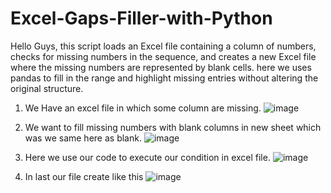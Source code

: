 # Excel-Gaps-Filler-with-Python
Hello Guys, this script loads an Excel file containing a column of numbers, checks for missing numbers in the sequence, and creates a new Excel file where the missing numbers are represented by blank cells. here we uses pandas to fill in the range and highlight missing entries without altering the original structure.


1. We Have an excel file in which some column are missing.
![image](https://github.com/user-attachments/assets/8f0a352f-63ed-4823-998c-ba68dd15875f)


2. We want to fill missing numbers with blank columns in new sheet which was we same here as blank.
![image](https://github.com/user-attachments/assets/5d8708b1-98a8-4ff7-8da3-03732db9fc7b)


3. Here we use our code to execute our condition in excel file.
![image](https://github.com/user-attachments/assets/51fc02d3-d119-4158-839a-2a7bc9443334)
 
4. In last our file create like this
![image](https://github.com/user-attachments/assets/4f03a689-5646-4c17-a516-a0a339d46625)

